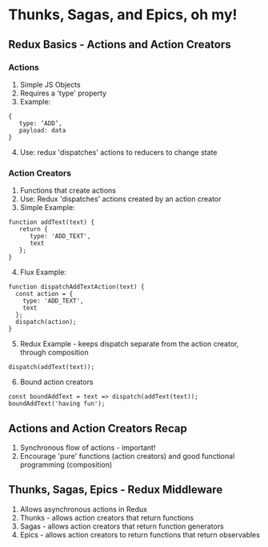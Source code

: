 # Thunks, Sagas, and Epics, oh my!

## Redux Basics - Actions and Action Creators

### Actions
1. Simple JS Objects
2. Requires a 'type' property
3. Example: 
```
{
   type: ‘ADD’,
   payload: data
}
```
4. Use: redux 'dispatches' actions to reducers to change state

### Action Creators
1. Functions that create actions
2. Use: Redux 'dispatches' actions created by an action creator
3. Simple Example:
```
function addText(text) {
   return {
      type: 'ADD_TEXT',
      text
   };
}
```
4. Flux Example:
```
function dispatchAddTextAction(text) {
  const action = {
    type: 'ADD_TEXT',
    text
  };
  dispatch(action);
}
```
5. Redux Example - keeps dispatch separate from the action creator, through composition
```
dispatch(addText(text));
```
6. Bound action creators
```
const boundAddText = text => dispatch(addText(text));
boundAddText('having fun');
```

## Actions and Action Creators Recap
1. Synchronous flow of actions - important!
2. Encourage 'pure' functions (action creators) and good functional programming (composition)


## Thunks, Sagas, Epics - Redux Middleware
1. Allows asynchronous actions in Redux
2. Thunks - allows action creators that return functions
3. Sagas - allows action creators that return function generators
4. Epics - allows action creators to return functions that return observables

